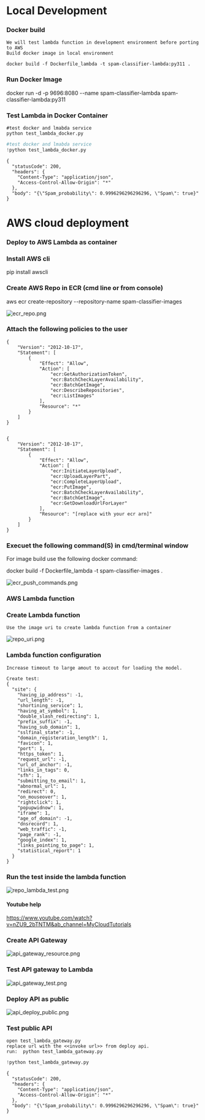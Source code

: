 # Local Development
### Docker build
```
We will test lambda function in development environment before porting to AWS
Build docker image in local environment 

docker build -f Dockerfile_lambda -t spam-classifier-lambda:py311 .
```

### Run Docker Image

docker run -d -p 9696:8080 --name spam-classifier-lambda spam-classifier-lambda:py311


### Test Lambda in Docker Container

```
#test docker and lmabda service
python test_lambda_docker.py

```


```python
#test docker and lmabda service
!python test_lambda_docker.py
```

    {
      "statusCode": 200,
      "headers": {
        "Content-Type": "application/json",
        "Access-Control-Allow-Origin": "*"
      },
      "body": "{\"Spam_probability\": 0.9996296296296296, \"Spam\": true}"
    }
    

# AWS cloud deployment
### Deploy to AWS Lambda as container

### Install AWS cli
pip install awscli

### Create AWS Repo in ECR (cmd line or from console)

aws ecr create-repository --repository-name spam-classifier-images

![ecr_repo.png](README_AWS_files/ecr_repo.png)



### Attach the following policies to the user
```
{
    "Version": "2012-10-17",
    "Statement": [
        {
            "Effect": "Allow",
            "Action": [
                "ecr:GetAuthorizationToken",
                "ecr:BatchCheckLayerAvailability",
                "ecr:BatchGetImage",
                "ecr:DescribeRepositories",
                "ecr:ListImages"
            ],
            "Resource": "*"
        }
    ]
}


{
    "Version": "2012-10-17",
    "Statement": [
        {
            "Effect": "Allow",
            "Action": [
                "ecr:InitiateLayerUpload",
                "ecr:UploadLayerPart",
                "ecr:CompleteLayerUpload",
                "ecr:PutImage",
                "ecr:BatchCheckLayerAvailability",
                "ecr:BatchGetImage",
                "ecr:GetDownloadUrlForLayer"
            ],
            "Resource": "[replace with your ecr arn]"
        }
    ]
}

```

### Execuet the following command(S) in cmd/terminal window 

For image build use the following docker command:

docker build -f Dockerfile_lambda -t spam-classifier-images .

![ecr_push_commands.png](README_AWS_files/ecr_push_commands.png)

### AWS Lambda function

### Create Lambda function
```
Use the image uri to create lambda function from a container
```
![repo_uri.png](README_AWS_files/repo_uri.png)

### Lambda function configuration
```
Increase timeout to large amout to accout for loading the model.

Create test:
{
  "site": {
    "having_ip_address": -1,
    "url_length": -1,
    "shortining_service": 1,
    "having_at_symbol": 1,
    "double_slash_redirecting": 1,
    "prefix_suffix": -1,
    "having_sub_domain": 1,
    "sslfinal_state": -1,
    "domain_registeration_length": 1,
    "favicon": 1,
    "port": 1,
    "https_token": 1,
    "request_url": -1,
    "url_of_anchor": -1,
    "links_in_tags": 0,
    "sfh": 1,
    "submitting_to_email": 1,
    "abnormal_url": 1,
    "redirect": 0,
    "on_mouseover": 1,
    "rightclick": 1,
    "popupwidnow": 1,
    "iframe": 1,
    "age_of_domain": -1,
    "dnsrecord": 1,
    "web_traffic": -1,
    "page_rank": -1,
    "google_index": 1,
    "links_pointing_to_page": 1,
    "statistical_report": 1
  }
}
```

### Run the test inside the lambda function

![repo_lambda_test.png](README_AWS_files/repo_lambda_test.png)

#### Youtube help

https://www.youtube.com/watch?v=nZU9_2bTNTM&ab_channel=MyCloudTutorials

### Create API Gateway

![api_gateway_resource.png](README_AWS_files/api_gateway_resource.png)

### Test API gateway to Lambda
![api_gateway_test.png](README_AWS_files/api_gateway_test.png)

### Deploy API as public
![api_deploy_public.png](README_AWS_files/api_deploy_public.png)

###  Test public API
```
open test_lambda_gateway.py
replace url with the <<invoke url>> from deploy api.
run:  python test_lambda_gateway.py

```


```python
!python test_lambda_gateway.py
```

    {
      "statusCode": 200,
      "headers": {
        "Content-Type": "application/json",
        "Access-Control-Allow-Origin": "*"
      },
      "body": "{\"Spam_probability\": 0.9996296296296296, \"Spam\": true}"
    }
    


